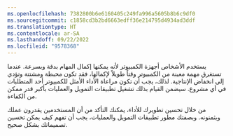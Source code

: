 ```yaml
---
ms.openlocfilehash: 7382800b6e6160405c249fa996a5605b8b6c9df0
ms.sourcegitcommit: c1858cd3b2bd6663edff36e214795d4934ad3ddf
ms.translationtype: HT
ms.contentlocale: ar-SA
ms.lasthandoff: 09/22/2022
ms.locfileid: "9578368"
---
```

يستخدم الأشخاص أجهزة الكمبيوتر لأنه يمكنها إكمال المهام بدقة وبسرعة. عندما تستغرق مهمة معينة من الكمبيوتر وقتاً طويلاً لإكمالها، فقد تكون محبطة ومشتتة وتؤدي إلى انخفاض الإنتاجية. لذلك، يجب أن تكون مراعاة الأداء الأمثل للكمبيوتر أحد المتطلبات في أي مشروع. سيضمن القيام بذلك تشغيل تطبيقات التمويل والعمليات بأكبر قدر ممكن من الكفاءة.
 
من خلال تحسين تطويرك للأداء، يمكنك التأكد من أن المستخدمين يقدرون عملك ويثمنونه. وبصفتك مطور تطبيقات التمويل والعمليات، يجب أن تفهم كيف يمكن تحسين تصميماتك بشكل صحيح. 
